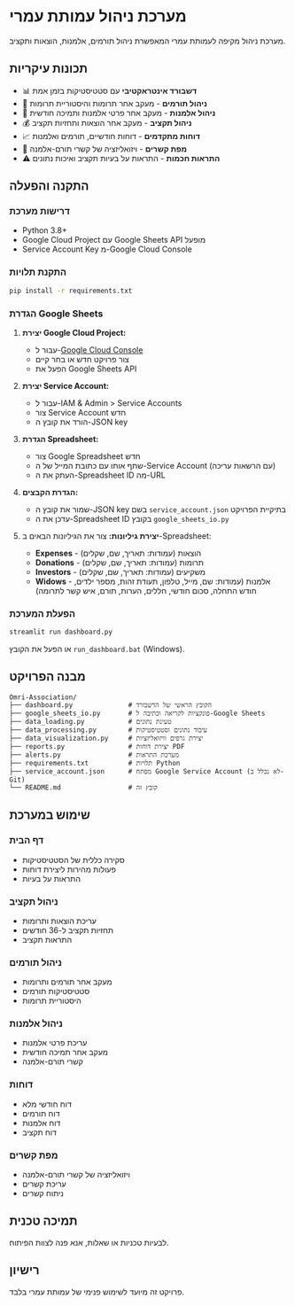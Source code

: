# מערכת ניהול עמותת עמרי

מערכת ניהול מקיפה לעמותת עמרי המאפשרת ניהול תורמים, אלמנות, הוצאות ותקציב.

## תכונות עיקריות

- 📊 **דשבורד אינטראקטיבי** עם סטטיסטיקות בזמן אמת
- 👥 **ניהול תורמים** - מעקב אחר תרומות והיסטוריית תרומות
- 👩 **ניהול אלמנות** - מעקב אחר פרטי אלמנות ותמיכה חודשית
- 💰 **ניהול תקציב** - מעקב אחר הוצאות ותחזיות תקציב
- 📈 **דוחות מתקדמים** - דוחות חודשיים, תורמים ואלמנות
- 🔗 **מפת קשרים** - ויזואליזציה של קשרי תורם-אלמנה
- ⚠️ **התראות חכמות** - התראות על בעיות תקציב ואיכות נתונים

## התקנה והפעלה

### דרישות מערכת
- Python 3.8+
- Google Cloud Project עם Google Sheets API מופעל
- Service Account Key מ-Google Cloud Console

### התקנת תלויות
```bash
pip install -r requirements.txt
```

### הגדרת Google Sheets

1. **יצירת Google Cloud Project:**
   - עבור ל-[Google Cloud Console](https://console.cloud.google.com/)
   - צור פרויקט חדש או בחר קיים
   - הפעל את Google Sheets API

2. **יצירת Service Account:**
   - עבור ל-IAM & Admin > Service Accounts
   - צור Service Account חדש
   - הורד את קובץ ה-JSON key

3. **הגדרת Spreadsheet:**
   - צור Google Spreadsheet חדש
   - שתף אותו עם כתובת המייל של ה-Service Account (עם הרשאות עריכה)
   - העתק את ה-Spreadsheet ID מה-URL

4. **הגדרת הקבצים:**
   - שמור את קובץ ה-JSON key בשם `service_account.json` בתיקיית הפרויקט
   - עדכן את ה-Spreadsheet ID בקובץ `google_sheets_io.py`

5. **יצירת גיליונות:**
   צור את הגיליונות הבאים ב-Spreadsheet:
   - **Expenses** - הוצאות (עמודות: תאריך, שם, שקלים)
   - **Donations** - תרומות (עמודות: תאריך, שם, שקלים)
   - **Investors** - משקיעים (עמודות: תאריך, שם, שקלים)
   - **Widows** - אלמנות (עמודות: שם, מייל, טלפון, תעודת זהות, מספר ילדים, חודש התחלה, סכום חודשי, חללים, הערות, תורם, איש קשר לתרומה)

### הפעלת המערכת
```bash
streamlit run dashboard.py
```

או הפעל את הקובץ `run_dashboard.bat` (Windows).

## מבנה הפרויקט

```
Omri-Association/
├── dashboard.py              # הקובץ הראשי של הדשבורד
├── google_sheets_io.py       # פונקציות לקריאה וכתיבה ל-Google Sheets
├── data_loading.py           # טעינת נתונים
├── data_processing.py        # עיבוד נתונים וסטטיסטיקות
├── data_visualization.py     # יצירת גרפים וויזואליזציות
├── reports.py                # יצירת דוחות PDF
├── alerts.py                 # מערכת התראות
├── requirements.txt          # תלויות Python
├── service_account.json      # מפתח Google Service Account (לא נכלל ב-Git)
└── README.md                 # קובץ זה
```

## שימוש במערכת

### דף הבית
- סקירה כללית של הסטטיסטיקות
- פעולות מהירות ליצירת דוחות
- התראות על בעיות

### ניהול תקציב
- עריכת הוצאות ותרומות
- תחזיות תקציב ל-36 חודשים
- התראות תקציב

### ניהול תורמים
- מעקב אחר תורמים ותרומות
- סטטיסטיקות תורמים
- היסטוריית תרומות

### ניהול אלמנות
- עריכת פרטי אלמנות
- מעקב אחר תמיכה חודשית
- קשרי תורם-אלמנה

### דוחות
- דוח חודשי מלא
- דוח תורמים
- דוח אלמנות
- דוח תקציב

### מפת קשרים
- ויזואליזציה של קשרי תורם-אלמנה
- עריכת קשרים
- ניתוח קשרים

## תמיכה טכנית

לבעיות טכניות או שאלות, אנא פנה לצוות הפיתוח.

## רישיון

פרויקט זה מיועד לשימוש פנימי של עמותת עמרי בלבד.
